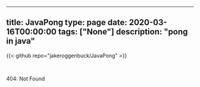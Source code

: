 
---
title: JavaPong
type: page
date: 2020-03-16T00:00:00
tags: ["None"]
description: "pong in java"
---

{{< github repo="jakeroggenbuck/JavaPong" >}}

<br>

404: Not Found